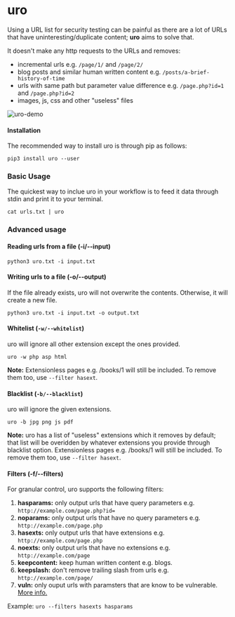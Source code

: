 # uro
Using a URL list for security testing can be painful as there are a lot of URLs that have uninteresting/duplicate content; **uro** aims to solve that.

It doesn't make any http requests to the URLs and removes:
- incremental urls e.g. `/page/1/` and `/page/2/`
- blog posts and similar human written content e.g. `/posts/a-brief-history-of-time`
- urls with same path but parameter value difference e.g. `/page.php?id=1` and `/page.php?id=2`
- images, js, css and other "useless" files

![uro-demo](https://i.ibb.co/x2tWCC5/uro-demo.png)

#### Installation
The recommended way to install uro is through pip as follows:
```
pip3 install uro --user
```

### Basic Usage
The quickest way to inclue uro in your workflow is to feed it data through stdin and print it to your terminal.
```
cat urls.txt | uro
```

### Advanced usage
#### Reading urls from a file (-i/--input)

`python3 uro.txt -i input.txt`

#### Writing urls to a file (-o/--output)
If the file already exists, uro will not overwrite the contents. Otherwise, it will create a new file.

`python3 uro.txt -i input.txt -o output.txt`

#### Whitelist (`-w/--whitelist`)
uro will ignore all other extension except the ones provided.

`uro -w php asp html`

**Note:** Extensionless pages e.g. /books/1 will still be included. To remove them too, use  `--filter hasext`.

#### Blacklist (`-b/--blacklist`)
uro will ignore the given extensions.

`uro -b jpg png js pdf`

**Note:** uro has a list of "useless" extensions which it removes by default; that list will be overidden by whatever extensions you provide through blacklist option. Extensionless pages e.g. /books/1 will still be included. To remove them too, use `--filter hasext`.

#### Filters (-f/--filters)
For granular control, uro supports the following filters:

1. **hasparams:** only output urls that have query parameters e.g. `http://example.com/page.php?id=`
2. **noparams:** only output urls that have no query parameters e.g. `http://example.com/page.php`
3. **hasexts:** only output urls that have extensions e.g. `http://example.com/page.php`
4. **noexts:** only output urls that have no extensions e.g. `http://example.com/page`
5. **keepcontent:** keep human written content e.g. blogs.
6. **keepslash:** don't remove trailing slash from urls e.g. `http://example.com/page/`
7. **vuln:** only ouput urls with paramsters that are know to be vulnerable. [More info.](https://github.com/s0md3v/parth)

Example: `uro --filters hasexts hasparams`

